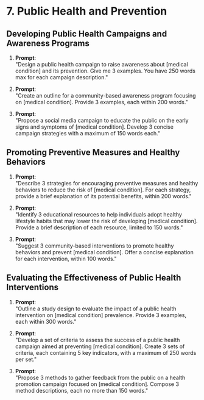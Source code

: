 # 7. Public Health and Prevention

## Developing Public Health Campaigns and Awareness Programs

1. **Prompt**:  
   "Design a public health campaign to raise awareness about [medical condition] and its prevention. Give me 3 examples. You have 250 words max for each campaign description."

2. **Prompt**:  
   "Create an outline for a community-based awareness program focusing on [medical condition]. Provide 3 examples, each within 200 words."

3. **Prompt**:  
   "Propose a social media campaign to educate the public on the early signs and symptoms of [medical condition]. Develop 3 concise campaign strategies with a maximum of 150 words each."

## Promoting Preventive Measures and Healthy Behaviors

1. **Prompt**:  
   "Describe 3 strategies for encouraging preventive measures and healthy behaviors to reduce the risk of [medical condition]. For each strategy, provide a brief explanation of its potential benefits, within 200 words."

2. **Prompt**:  
   "Identify 3 educational resources to help individuals adopt healthy lifestyle habits that may lower the risk of developing [medical condition]. Provide a brief description of each resource, limited to 150 words."

3. **Prompt**:  
   "Suggest 3 community-based interventions to promote healthy behaviors and prevent [medical condition]. Offer a concise explanation for each intervention, within 100 words."

## Evaluating the Effectiveness of Public Health Interventions

1. **Prompt**:  
   "Outline a study design to evaluate the impact of a public health intervention on [medical condition] prevalence. Provide 3 examples, each within 300 words."

2. **Prompt**:  
   "Develop a set of criteria to assess the success of a public health campaign aimed at preventing [medical condition]. Create 3 sets of criteria, each containing 5 key indicators, with a maximum of 250 words per set."

3. **Prompt**:  
   "Propose 3 methods to gather feedback from the public on a health promotion campaign focused on [medical condition]. Compose 3 method descriptions, each no more than 150 words."